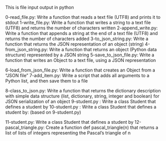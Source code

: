 This is file input output in python

0-read_file.py: Write a function that reads a text file (UTF8) and prints it to stdout
1-write_file.py: Write a function that writes a string to a text file (UTF8) and returns the number of characters written
2-append_write.py: Write a function that appends a string at the end of a text file (UTF8) and returns the number of characters added
3-to_json_string.py: Write a function that returns the JSON representation of an object (string)
4-from_json_string.py: Write a function that returns an object (Python data structure) represented by a JSON string
5-save_to_json_file.py: Write a function that writes an Object to a text file, using a JSON representation

6-load_from_json_file.py: Write a function that creates an Object from a “JSON file”
7-add_item.py: Write a script that adds all arguments to a Python list, and then save them to a file

8-class_to_json.py: Write a function that returns the dictionary description with simple data structure (list, dictionary, string, integer and boolean) for JSON serialization of an object
9-student.py : Write a class Student that defines a student by
10-student.py : Write a class Student that defines a student by: (based on 9-student.py)

11-student.py: Write a class Student that defines a student by
12-pascal_triangle.py: Create a function def pascal_triangle(n) that returns a list of lists of integers representing the Pascal’s triangle of n
